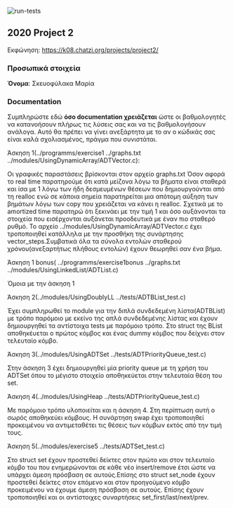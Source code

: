 ![run-tests](../../workflows/run-tests/badge.svg)

## 2020 Project 2

Εκφώνηση: https://k08.chatzi.org/projects/project2/


### Προσωπικά στοιχεία

__Όνομα__: Σκευοφύλακα Μαρία




### Documentation

Συμπληρώστε εδώ __όσο documentation χρειάζεται__ ώστε οι βαθμολογητές να
κατανοήσουν πλήρως τις λύσεις σας και να τις βαθμολογήσουν ανάλογα. Αυτό θα
πρέπει να γίνει ανεξάρτητα με το αν ο κώδικάς σας είναι καλά σχολιασμένος,
πράγμα που συνιστάται.

Άσκηση 1(../programms/exercise1 ../graphs.txt ../modules/UsingDynamicArray/ADTVector.c):

Οι γραφικές παραστάσεις βρίσκονται στον αρχείο graphs.txt
Όσον αφορά το real time παρατηρούμε ότι κατά μείζονα λόγω τα βήματα είναι σταθερά και ίσα με 1 λόγω των ήδη δεσμευμένων θέσεων που δημιουργούνται από τη realloc ενώ σε κάποια σημεία παρατηρείται μια απότομη αύξηση των βημάτων λόγω των copy που χρειάζεται να κάνει η realloc. Σχετικά με το amortized time παρατηρώ ότι ξεκινάει με την τιμή 1 και όσο αυξάνονται τα στοιχεία που εισέρχονται αυξάνεται προοδευτικά με έναν πιο σταθερό ρυθμό. Το αρχείο ../modules/UsingDynamicArray/ADTVector.c έχει τροποποιηθεί κατάλληλα με την προσθήκη της συνάρτησης vector_steps.Συμβατικά όλα τα σύνολα εντολών σταθερού χρόνου(ανεξαρτήτως πλήθους εντολών) έχουν θεωρηθεί σαν ένα βήμα.

Άσκηση 1 bonus( ../programms/exercise1bonus ../graphs.txt ../modules/UsingLinkedList/ADTList.c)

Όμοια με την άσκηση 1

 Άσκηση 2(../modules/UsingDoublyLL ../tests/ADTBList_test.c)

Έχει συμπληρωθεί το module για την διπλά συνδεδεμένη λίστα(ADTBList) με τρόπο παρόμοιο με εκείνο της απλά συνδεδεμένης λίστας και έχουν δημιουργηθεί τα αντίστοιχα tests με παρόμοιο τρόπο. Στο struct της BList αποθηκέυεται ο πρώτος κόμβος και ένας dummy κόμβος που δείχνει στον τελευταίο κόμβο. 

 Άσκηση 3(../modules/UsingADTSet ../tests/ADTPriorityQueue_test.c)

Στην άσκηση 3 έχει δημιουργηθεί μία priority queue με τη χρήση του ADTSet όπου το μέγιστο στοιχείο αποθηκεύεται στην τελευταία θέση του set.

 Άσκηση 4(../modules/UsingHeap ../tests/ADTPriorityQueue_test.c)

Με παρόμοιο τρόπο υλοποιείται και η άσκηση 4. Στη περίπτωση αυτή ο σωρός αποθηκεύει κόμβους. Η συνάρτηση swap έχει τροποποιηθεί προκειμένου να αντιμεταθέτει τις θέσεις των κόμβων εκτός από την τιμή τους.

 Άσκηση 5(../modules/exercise5 ../tests/ADTSet_test.c)

 Στο struct set έχουν προστεθεί δείκτες στον πρώτο και στον τελευταίο κόμβο του που ενημερώνονται σε κάθε νέο insert/remove έτσι ώστε να υπάρχει άμεση πρόσβαση σε αυτούς.Επίσης στο struct set_node έχουν προστεθεί δείκτες στον επόμενο και στον προηγούμενο κόμβο προκειμένου να έχουμε άμεση πρόσβαση σε αυτούς. Επίσης έχουν τροποποιηθεί και οι αντίστοιχες συναρτήσεις set_first/last/next/prev.

